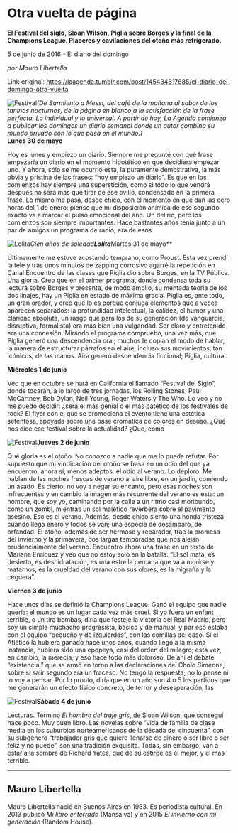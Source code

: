 # Otra vuelta de página

**El Festival del siglo, Sloan Wilson, Piglia sobre Borges y la final de la Champions League. Placeres y cavilaciones del otoño más refrigerado.**

5 de junio de 2016 - El diario del domingo

_por Mauro Libertella_

Link original: https://laagenda.tumblr.com/post/145434817685/el-diario-del-domingo-otra-vuelta

![Festival](https://64.media.tumblr.com/f48eceb8614509e5f3e43b574235f1e5/tumblr_inline_pk0jrgTFlz1t6q87u_500.jpg)*(De Sarmiento a Messi, del café de la mañana al sabor de los taninos nocturnos, de la página en blanco a la satisfacción de la frase perfecta. Lo individual y lo universal. A partir de hoy, La Agenda comienza a publicar los domingos un diario semanal donde un autor combina su mundo privado con lo que pasa en el mundo.)*  
**Lunes 30 de mayo**   

Hoy es lunes y empiezo un diario. Siempre me pregunté con qué frase empezaría un diario en el momento hipotético en que decidiera empezar uno. Y ahora, sólo se me ocurrió esta, la puramente demostrativa, la más obvia y prístina de las frases: “hoy empiezo un diario”. Es que en los comienzos hay siempre una superstición, como si todo lo que vendrá después no será más que tirar de ese ovillo, condensado en la primera frase. Lo mismo me pasa, desde chico, con el momento en que dan las cero horas del 1 de enero: pienso que mi disposición anímica de ese segundo exacto va a marcar el pulso emocional del año. Un delirio, pero los comienzos son siempre importantes. Hace bastantes años tenía junto a un par de amigos un programa de radio; era de esos 

![Lolita](https://64.media.tumblr.com/f72d789b6b5a57db13da6c7f78d59175/tumblr_inline_pk0jrhRkLf1t6q87u_250.jpg)*Cien años de soledad**Lolita***Martes 31 de mayo**  

Últimamente me estuve acostando temprano, como Proust. Esta vez prendí la tele y tras unos minutos de zapping corrosivo agarré la repetición en Canal Encuentro de las clases que Piglia dio sobre Borges, en la TV Pública. Una gloria. Creo que en el primer programa, donde condensa toda su lectura sobre Borges y presenta, de modo amplio, su mentada teoría de los dos linajes, hay un Piglia en estado de máxima gracia. Piglia es, ante todo, un gran orador, y creo que lo es porque conjuga elementos que a veces aparecen separados: la profundidad intelectual, la calidez, el humor y una claridad absoluta, un rasgo que para los de su generación (de vanguardia, disruptiva, formalista) era más bien una vulgaridad. Ser claro y entretenido era una concesión. Mirando el programa compruebo, una vez más, que Piglia generó una descendencia oral; muchos le copian el modo de hablar, la manera de estructurar párrafos en el aire, incluso sus movimientos, tan icónicos, de las manos. Aira generó descendencia ficcional; Piglia, cultural. 

**Miércoles 1 de junio**  

Veo que en octubre se hará en California el llamado “Festival del Siglo”, donde tocarán, a lo largo de tres jornadas, los Rolling Stones, Paul McCartney, Bob Dylan, Neil Young, Roger Waters y The Who. Lo veo y no me puedo decidir: ¿será el más genial o el más patético de los festivales de rock? El flyer con el que se promociona el evento tiene una estética setentosa, apoyada sobre una base cromática de colores en desuso. ¿Qué nos dice ese festival sobre la actualidad? ¿Que, como 

![Festival](https://64.media.tumblr.com/f48eceb8614509e5f3e43b574235f1e5/tumblr_inline_pk0jrgTFlz1t6q87u_250.jpg)**Jueves 2 de junio**  

Qué gloria es el otoño. No conozco a nadie que me lo pueda refutar. Por supuesto que mi vindicación del otoño se basa en un odio del que ya encuentro, ahora sí, menos adeptos: el odio al verano. Lo deploro. Me hablan de las noches frescas de verano al aire libre, en un jardín, comiendo un asado. Es cierto, no voy a negar su encanto, pero esas noches son infrecuentes y en cambio la imagen más recurrente del verano es esta: un hombre, que soy yo, caminando por la calle a un ritmo casi moribundo, como un zombi, mientras un sol maléfico reverbera sobre el pavimento asesino. Eso es el verano. Además, desde chico siento una honda tristeza cuando llega enero y todos se van; una especie de desamparo, de orfandad. El otoño, además de ser hermoso y reparador, trae la promesa del invierno y la primavera, dos largas temporadas que nos alejan prudencialmente del verano. Encuentro ahora una frase en un texto de Mariana Enríquez y veo que no estoy solo en la batalla: “El sol mata, es desierto, es deshidratación, es una estrella cercana que va a morirse y matarnos, es la crueldad del verano con sus olores, es la migraña y la ceguera”. 

**Viernes 3 de junio**  

Hace unos días se definió la Champions League. Ganó el equipo que nadie quería: el mundo es un lugar cada vez más cruel. Si yo fuera un enfant terrible, o un tira bombas, diría que festejé la victoria del Real Madrid, pero soy un simple muchacho progresista, básico y de manual, y por eso estaba con el equipo “pequeño y de izquierdas”, con las comillas del caso. Si el Atlético la hubiera ganado hace unos años, cuando llegó a la misma instancia, hubiera sido una epopeya, casi del orden del milagro; esta vez, en cambio, la merecía, y eso hace todo más doloroso. De ahí el debate “existencial” que se armó en torno a las declaraciones del Cholo Simeone, sobre si salir segundo era un fracaso. No tengo la respuesta; no lo pensé ni lo voy a pensar. Por lo pronto, diría que en un año son 4 o 5 los partidos que me generarán un efecto físico concreto, de terror y desesperación, las 

![Festival](https://64.media.tumblr.com/8bff15239f856545657050b4538132d1/tumblr_inline_pk0jrieA7S1t6q87u_250.jpg)**Sábado 4 de junio**  

Lecturas. Termino *El hombre del traje gris*, de Sloan Wilson, que conseguí hace poco. Muy buen libro. Las novelas sobre “vida de familia de clase media en los suburbios norteamericanos de la década del cincuenta”, con su subgénero “trabajador gris que quiere llenarse de dinero o ser libre o ser feliz y no puede”, son una tradición exquisita. Todas, sin embargo, van a estar a la sombra de Richard Yates, que de su estirpe es el mejor, y el más terrible. 



---

Mauro Libertella
----------------

 Mauro Libertella nació en Buenos Aires en 1983. Es periodista cultural. En 2013 publicó *Mi libro enterrado* (Mansalva) y en 2015 *El invierno con mi generación* (Random House).

